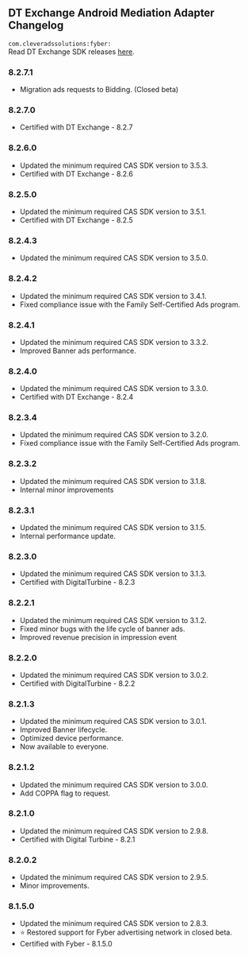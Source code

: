 ## DT Exchange Android Mediation Adapter Changelog
`com.cleveradssolutions:fyber:`  
Read DT Exchange SDK releases [here](https://developer.digitalturbine.com/hc/en-us/articles/360010834177-DT-Exchange-Android-Changelog).

### 8.2.7.1
- Migration ads requests to Bidding. (Closed beta)

### 8.2.7.0
- Certified with DT Exchange - 8.2.7

### 8.2.6.0
- Updated the minimum required CAS SDK version to 3.5.3.
- Certified with DT Exchange - 8.2.6

### 8.2.5.0
- Updated the minimum required CAS SDK version to 3.5.1.
- Certified with DT Exchange - 8.2.5

### 8.2.4.3
- Updated the minimum required CAS SDK version to 3.5.0.

### 8.2.4.2
- Updated the minimum required CAS SDK version to 3.4.1.
- Fixed compliance issue with the Family Self-Certified Ads program.

### 8.2.4.1
- Updated the minimum required CAS SDK version to 3.3.2.
- Improved Banner ads performance.

### 8.2.4.0
- Updated the minimum required CAS SDK version to 3.3.0.
- Certified with DT Exchange - 8.2.4

### 8.2.3.4
- Updated the minimum required CAS SDK version to 3.2.0.
- Fixed compliance issue with the Family Self-Certified Ads program.

### 8.2.3.2
- Updated the minimum required CAS SDK version to 3.1.8.
- Internal minor improvements

### 8.2.3.1
- Updated the minimum required CAS SDK version to 3.1.5.
- Internal performance update.

### 8.2.3.0
- Updated the minimum required CAS SDK version to 3.1.3.
- Certified with DigitalTurbine - 8.2.3

### 8.2.2.1
- Updated the minimum required CAS SDK version to 3.1.2.
- Fixed minor bugs with the life cycle of banner ads.
- Improved revenue precision in impression event

### 8.2.2.0
- Updated the minimum required CAS SDK version to 3.0.2.
- Certified with DigitalTurbine - 8.2.2

### 8.2.1.3
- Updated the minimum required CAS SDK version to 3.0.1.
- Improved Banner lifecycle.
- Optimized device performance.
- Now available to everyone.

### 8.2.1.2
- Updated the minimum required CAS SDK version to 3.0.0.
- Add COPPA flag to request.

### 8.2.1.0
- Updated the minimum required CAS SDK version to 2.9.8.
- Certified with Digital Turbine - 8.2.1

### 8.2.0.2
- Updated the minimum required CAS SDK version to 2.9.5.
- Minor improvements.

### 8.1.5.0
- Updated the minimum required CAS SDK version to 2.8.3.
- ⭐ Restored support for Fyber advertising network in closed beta.
- Certified with Fyber - 8.1.5.0